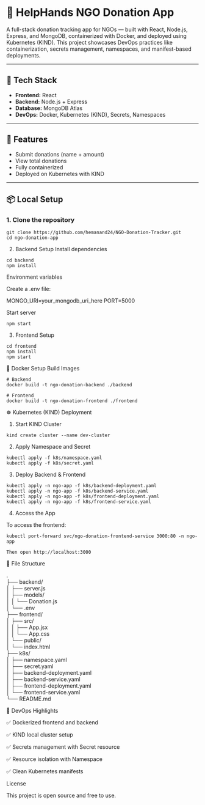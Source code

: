 # 🫱 HelpHands NGO Donation App

A full-stack donation tracking app for NGOs — built with React, Node.js, Express, and MongoDB, containerized with Docker, and deployed using Kubernetes (KIND). This project showcases DevOps practices like containerization, secrets management, namespaces, and manifest-based deployments.

---

## 🧱 Tech Stack

- **Frontend:** React
- **Backend:** Node.js + Express
- **Database:** MongoDB Atlas
- **DevOps:** Docker, Kubernetes (KIND), Secrets, Namespaces

---

## 🚀 Features

- Submit donations (name + amount)
- View total donations
- Fully containerized
- Deployed on Kubernetes with KIND

---

## 📦 Local Setup

### 1. Clone the repository

```
git clone https://github.com/hemanand24/NGO-Donation-Tracker.git
cd ngo-donation-app
```
2. Backend Setup
Install dependencies
```
cd backend
npm install
```
Environment variables

Create a .env file:

MONGO_URI=your_mongodb_uri_here
PORT=5000

Start server
```
npm start
```
3. Frontend Setup
```
cd frontend
npm install
npm start
```
🐳 Docker Setup
Build Images
```
# Backend
docker build -t ngo-donation-backend ./backend

# Frontend
docker build -t ngo-donation-frontend ./frontend
```
☸️ Kubernetes (KIND) Deployment
1. Start KIND Cluster
```
kind create cluster --name dev-cluster
```
2. Apply Namespace and Secret
```
kubectl apply -f k8s/namespace.yaml
kubectl apply -f k8s/secret.yaml
```
3. Deploy Backend & Frontend
```
kubectl apply -n ngo-app -f k8s/backend-deployment.yaml
kubectl apply -n ngo-app -f k8s/backend-service.yaml
kubectl apply -n ngo-app -f k8s/frontend-deployment.yaml
kubectl apply -n ngo-app -f k8s/frontend-service.yaml
```
4. Access the App

To access the frontend:
```
kubectl port-forward svc/ngo-donation-frontend-service 3000:80 -n ngo-app

Then open http://localhost:3000
```
📂 File Structure

.                                                                                                                                                          
├── backend/                                                                                                                                               
│   ├── server.js                                                                                                                                          
│   ├── models/                                                                                                                                            
│   │   └── Donation.js                                                                                                                                    
│   └── .env                                                                                                                                               
├── frontend/                                                                                                                                              
│   ├── src/                                                                                                                                               
│   │   ├── App.jsx                                                                                                                                        
│   │   └── App.css                                                                                                                                        
│   └── public/                                                                                                                                            
│       └── index.html                                                                                                                                     
├── k8s/                                                                                                                                                   
│   ├── namespace.yaml                                                                                                                                     
│   ├── secret.yaml                                                                                                                                        
│   ├── backend-deployment.yaml                                                                                                                            
│   ├── backend-service.yaml                                                                                                                               
│   ├── frontend-deployment.yaml                                                                                                                           
│   └── frontend-service.yaml                                                                                                                              
└── README.md                                                                                                                                              


📌 DevOps Highlights
    
  ✅ Dockerized frontend and backend

  ✅ KIND local cluster setup

  ✅ Secrets management with Secret resource

  ✅ Resource isolation with Namespace

  ✅ Clean Kubernetes manifests

License

This project is open source and free to use.
